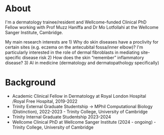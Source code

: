 # About
I'm a dermatology trainee/resident and Wellcome-funded Clinical PhD Fellow working with Prof Muzz Haniffa and Dr Mo Lotfollahi at the Wellcome Sanger Institute, Cambridge. 

My main research interests are
         1) Why do skin diseases have a proclivity for certain sites (e.g. eczema on the antecubital fossa/inner elbow)? I'm particularly interested in the role of dermal fibroblasts in mediating site-specific disease risk 
         2) How does the skin “remember” inflammatory disease?
         3) AI in medicine (dermatology and dermatopathology specifically)

# Background
* Academic Clinical Fellow in Dermatology at Royal London Hospital /Royal Free Hospital, 2019-2022
* Trinity External Graduate Studentship -> MPhil Computational Biology (Distinction), 2022-2023 - Trinity College, University of Cambridge 
* Trinity Internal Graduate Studentship 2023-2024
* Wellcome Clinical PhD at Wellcome Sanger Institute  (2024 - ongoing) - Trinity College, University of Cambridge 
         
  
